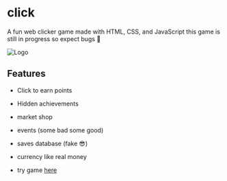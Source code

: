 # click

A fun web clicker game made with HTML, CSS, and JavaScript this game is still in progress so expect bugs 🐛 

![Logo]()

## Features

- Click to earn points
- Hidden achievements
- market shop
- events (some bad some good)
- saves database (fake 😎)
- currency like real money
  

- try game [here](https://selenskyski.github.io/Click/)

